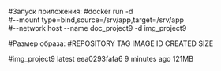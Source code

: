 #Запуск приложения:
#docker run -d \
#--mount type=bind,source=/srv/app,target=/srv/app \
#--network host --name doc_project9 -d img_project9

#Размер образа:
#REPOSITORY                  TAG               IMAGE ID       CREATED         SIZE

#img_project9                latest            eea0293fafa6   9 minutes ago   121MB
